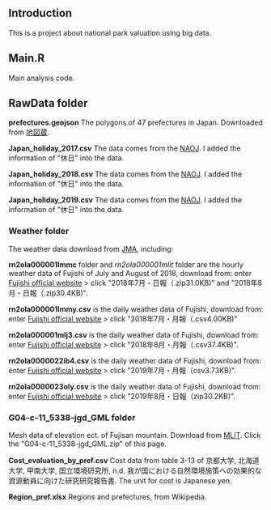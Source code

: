 ## Introduction 

This is a project about national park valuation using big data. 

## Main.R 

Main analysis code. 

## RawData folder

**prefectures.geojson** 
The polygons of 47 prefectures in Japan. Downloaded from [地図蔵](https://japonyol.net/editor/article/47-prefectures-geojson.html).

**Japan_holiday_2017.csv**
The data comes from the [NAOJ](https://eco.mtk.nao.ac.jp/koyomi/yoko/2017/rekiyou171.html). 
I added the information of "休日" into the data. 

**Japan_holiday_2018.csv**
The data comes from the [NAOJ](https://eco.mtk.nao.ac.jp/koyomi/yoko/2018/rekiyou181.html). 
I added the information of "休日" into the data.

**Japan_holiday_2019.csv**
The data comes from the [NAOJ](https://eco.mtk.nao.ac.jp/koyomi/yoko/2019/rekiyou191.html). 
I added the information of "休日" into the data.

### Weather folder
The weather data download from [JMA](https://www.data.jma.go.jp/cpdinfo/extreme/extreme_p.html), including: 

**rn2ola000001lmmc**
folder and *rn2ola000001mlit* folder are the hourly weather data of Fujishi of July and August of 2018, download from: 
enter [Fujishi official website](https://www.city.fuji.shizuoka.jp/safety/c0306/rn2ola000001b1i9.html) > click "2018年7月・日報（.zip31.0KB)" and "2018年8月・日報（.zip30.4KB)". 

**rn2ola000001lmmy.csv**
is the daily weather data of Fujishi, download from: 
enter [Fujishi official website](https://www.city.fuji.shizuoka.jp/safety/c0306/rn2ola000001b1i9.html) > click "2018年7月・月報（.csv4.00KB)"

**rn2ola000001mlj3.csv** 
is the daily weather data of Fujishi, download from: 
enter [Fujishi official website](https://www.city.fuji.shizuoka.jp/safety/c0306/rn2ola000001b1i9.html) > click "2018年8月・月報（.csv37.4KB)". 

**rn2ola0000022ib4.csv** is the daily weather data of Fujishi, download from: 
enter [Fujishi official website](https://www.city.fuji.shizuoka.jp/safety/c0306/rn2ola000001qm64.html) > click "2019年7月・月報（csv3.73KB)". 

**rn2ola0000023oly.csv**
is the daily weather data of Fujishi, download from: 
enter [Fujishi official website](https://www.city.fuji.shizuoka.jp/safety/c0306/rn2ola000001qm64.html) > click "2019年8月・日報（zip30.2KB)". 

### G04-c-11_5338-jgd_GML folder
Mesh data of elevation ect. of Fujisan mountain. 
Download from [MLIT](https://nlftp.mlit.go.jp/ksj/gml/datalist/KsjTmplt-G04-c.html). 
Click the "G04-c-11_5338-jgd_GML.zip" of this page. 

**Cost_evaluation_by_pref.csv** 
Cost data from table 3-13 of 京都大学, 北海道大学, 甲南大学, 国立環境研究所, n.d. 我が国における自然環境施策への効果的な資源動員に向けた研究研究報告書.
The unit for cost is Japanese yen. 

**Region_pref.xlsx** 
Regions and prefectures, from Wikipedia. 


